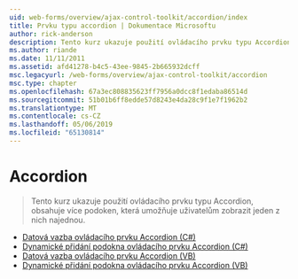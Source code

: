 ```yaml
---
uid: web-forms/overview/ajax-control-toolkit/accordion/index
title: Prvku typu accordion | Dokumentace Microsoftu
author: rick-anderson
description: Tento kurz ukazuje použití ovládacího prvku typu Accordion, obsahuje více podoken, která umožňuje uživatelům zobrazit jeden z nich najednou.
ms.author: riande
ms.date: 11/11/2011
ms.assetid: afd41278-b4c5-43ee-9845-2b665932dcff
msc.legacyurl: /web-forms/overview/ajax-control-toolkit/accordion
msc.type: chapter
ms.openlocfilehash: 67a3ec808835623ff7956a0dcc8f1edaba86514d
ms.sourcegitcommit: 51b01b6ff8edde57d8243e4da28c9f1e7f1962b2
ms.translationtype: MT
ms.contentlocale: cs-CZ
ms.lasthandoff: 05/06/2019
ms.locfileid: "65130814"
---
```

# <a name="accordion"></a>Accordion

> Tento kurz ukazuje použití ovládacího prvku typu Accordion, obsahuje více podoken, která umožňuje uživatelům zobrazit jeden z nich najednou.

- [Datová vazba ovládacího prvku Accordion (C#)](databinding-to-an-accordion-cs.md)
- [Dynamické přidání podokna ovládacího prvku Accordion (C#)](dynamically-adding-an-accordion-pane-cs.md)
- [Datová vazba ovládacího prvku Accordion (VB)](databinding-to-an-accordion-vb.md)
- [Dynamické přidání podokna ovládacího prvku Accordion (VB)](dynamically-adding-an-accordion-pane-vb.md)
